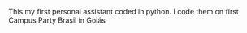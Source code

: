 This my first personal assistant coded in python. 
I code them on first Campus Party Brasil in Goiás
